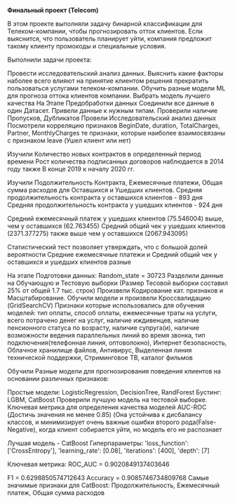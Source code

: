 **Финальный проект (Telecom)**

В этом проекте выполняли задачу бинарной классификации для Телеком-компании, чтобы прогнозировать отток клиентов.
Если выяснится, что пользователь планирует уйти, компания предложит такому клиенту промокоды и специальные условия.

Выполнили задачи проекта:

Провести исследовательский анализ данных. Выяснить какие факторы наболее всего влияют на принятие клиентом решения прекратить пользоваться услугами телеком-компании.
Обучить разные модели ML для прогноза оттока клиентов компании. Выбрать модель лучшего качества
На Этапе Предобработки данных
Соединили все данные в один Датасет.
Привели данные к нужным типам.
Проверили наличие Пропусков, Дубликатов
Провели Исследовательский анализ данных
Посмотрели корреляцию признаков
BeginDate, duration, TotalCharges, Partner, MonthlyCharges те признаки, которые наиболее взаимосвязаны с признаком leave (Ушел клиент или нет)

Изучили Количество новых контрактов в определенный период времени
Рост количества подписанных договоров наблюдается в 2014 году также В конце 2019 к началу 2020 гг.

Изучили Подолжительность Контракта, Ежемесячные платежи, Общая сумма расходов для Оставшихся и Ушедших клиентов.
Средняя продолжительность контракта у оставшихся клиентов - 893 дня
Средняя продолжительность контракта у ушедших клиентов - 924 дня

Средний ежемесячный платеж у ушедших клиентов (75.546004) выше, чем у оставшихся (62.763455)
Средний общий чек у ушедших клиентов (2371.377275) также выше чем у оставшихся (2067.943095)

Статистический тест позволяет утверждать, что с большой долей вероятности Средние ежемесячные платежи и Средний общий чек у оставшихся и ушедших клиентов разные

На этапе Подготовки данных:
Random_state = 30723
Разделили данные на Обучающую и Тестовую выборки (Размер Тесовой выборки составил 25% от общей 1.7 тыс. строк)
Произвели Кодирование кат. признаков и Масштабирование.
Обучили модели и произвели Кроссвалидацию (GridSearchCV)
Признаки которые использовались для обучения моделей:
тип оплаты,
способ оплаты,
ежемесячные траты на услуги,
всего потрачено денег на услуг,
наличие иждивенцев,
наличие пенсионного статуса по возрасту,
наличие супруга(и),
наличие возможности ведения параллельных линий во время звонка,
тип подключения(телефонная линия, оптоволокно),
Интернет безопасность,
Облачное хранилище файлов,
Антивирус,
Выделенная линия технической поддержки, Стриминговое ТВ,
каталог фильмов

Обучили Разные модели для прогнозирования поведения клиентов на основании различных признаков:

Простые модели: LogisticRegression, DecisionTree, RandForest
Бустинг: LGBM, CatBoost
Проверили лучшую модель на тестовой выборке.
Ключевая метрика для определения качества моделей AUC-ROC (Достичь значения не менее 0.85) (Она устойчива к дисбалансу классов, и минимизирует очень важные ошибки второго рода(False-Negative), когда клиент собирается уйти, но модель его не распознает

Лучшая модель - CatBoost
Гиперпараметры:
'loss_function': ['CrossEntropy'],
'learning_rate': [0.08],
'iterations': [400],
'depth': [7]

Ключевая метрика:
ROC_AUC = 0.9020849137403646

F1 = 0.6298850574712643
Accuracy = 0.9085746734809768
Самые значимые признаки для CatBoost:
Продолжительность, Ежемесячный платеж, Общая сумма расходов

